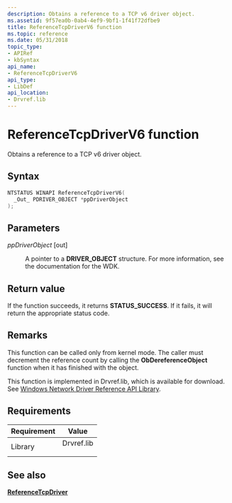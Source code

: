 ```yaml
---
description: Obtains a reference to a TCP v6 driver object.
ms.assetid: 9f57ea0b-0ab4-4ef9-9bf1-1f41f72dfbe9
title: ReferenceTcpDriverV6 function
ms.topic: reference
ms.date: 05/31/2018
topic_type: 
- APIRef
- kbSyntax
api_name: 
- ReferenceTcpDriverV6
api_type: 
- LibDef
api_location: 
- Drvref.lib
---
```


# ReferenceTcpDriverV6 function

Obtains a reference to a TCP v6 driver object.

## Syntax


```C++
NTSTATUS WINAPI ReferenceTcpDriverV6(
  _Out_ PDRIVER_OBJECT *ppDriverObject
);
```



## Parameters

<dl> <dt>

*ppDriverObject* \[out\]
</dt> <dd>

A pointer to a **DRIVER\_OBJECT** structure. For more information, see the documentation for the WDK.

</dd> </dl>

## Return value

If the function succeeds, it returns **STATUS\_SUCCESS**. If it fails, it will return the appropriate status code.

## Remarks

This function can be called only from kernel mode. The caller must decrement the reference count by calling the **ObDereferenceObject** function when it has finished with the object.

This function is implemented in Drvref.lib, which is available for download. See [Windows Network Driver Reference API Library](https://www.microsoft.com/downloads/details.aspx?FamilyID=85037e05-f8f8-46b4-a013-3aa6248396c0).

## Requirements



| Requirement | Value |
|--------------------|---------------------------------------------------------------------------------------|
| Library<br/> | <dl> <dt>Drvref.lib</dt> </dl> |



## See also

<dl> <dt>

[**ReferenceTcpDriver**](referencetcpdriver.md)
</dt> </dl>

 

 




